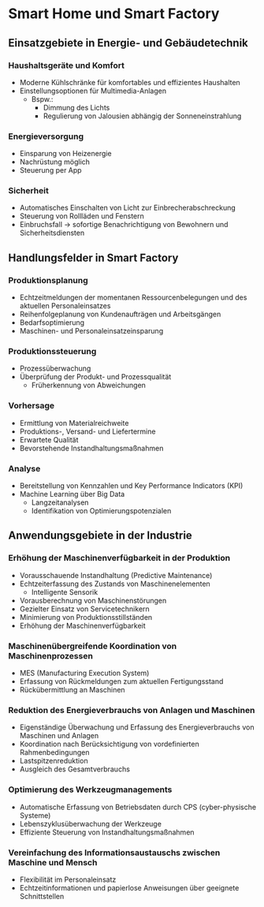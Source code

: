 # Smart Home und Smart Factory

## Einsatzgebiete in Energie- und Gebäudetechnik

### Haushaltsgeräte und Komfort
- Moderne Kühlschränke für komfortables und effizientes Haushalten
- Einstellungsoptionen für Multimedia-Anlagen
  - Bspw.:
    - Dimmung des Lichts
    - Regulierung von Jalousien abhängig der Sonneneinstrahlung
   
### Energieversorgung
- Einsparung von Heizenergie
- Nachrüstung möglich
- Steuerung per App

### Sicherheit
- Automatisches Einschalten von Licht zur Einbrecherabschreckung
- Steuerung von Rollläden und Fenstern
- Einbruchsfall -> sofortige Benachrichtigung von Bewohnern und Sicherheitsdiensten


## Handlungsfelder in Smart Factory

### Produktionsplanung
- Echtzeitmeldungen der momentanen Ressourcenbelegungen und des aktuellen Personaleinsatzes
- Reihenfolgeplanung von Kundenaufträgen und Arbeitsgängen
- Bedarfsoptimierung
- Maschinen- und Personaleinsatzeinsparung

### Produktionssteuerung
- Prozessüberwachung
- Überprüfung der Produkt- und Prozessqualität
  - Früherkennung von Abweichungen

### Vorhersage
- Ermittlung von Materialreichweite
- Produktions-, Versand- und Liefertermine
- Erwartete Qualität
- Bevorstehende Instandhaltungsmaßnahmen

### Analyse
- Bereitstellung von Kennzahlen und Key Performance Indicators (KPI)
- Machine Learning über Big Data
  - Langzeitanalysen
  - Identifikation von Optimierungspotenzialen
 

## Anwendungsgebiete in der Industrie

### Erhöhung der Maschinenverfügbarkeit in der Produktion
- Vorausschauende Instandhaltung (Predictive Maintenance)
- Echtzeiterfassung des Zustands von Maschinenelementen
  - Intelligente Sensorik
- Vorausberechnung von Maschinenstörungen
- Gezielter Einsatz von Servicetechnikern
- Minimierung von Produktionsstillständen
- Erhöhung der Maschinenverfügbarkeit

### Maschinenübergreifende Koordination von Maschinenprozessen
- MES (Manufacturing Execution System)
- Erfassung von Rückmeldungen zum aktuellen Fertigungsstand
- Rückübermittlung an Maschinen

### Reduktion des Energieverbrauchs von Anlagen und Maschinen
- Eigenständige Überwachung und Erfassung des Energieverbrauchs von Maschinen und Anlagen
- Koordination nach Berücksichtigung von vordefinierten Rahmenbedingungen
- Lastspitzenreduktion
- Ausgleich des Gesamtverbrauchs

### Optimierung des Werkzeugmanagements
- Automatische Erfassung von Betriebsdaten durch CPS (cyber-physische Systeme)
- Lebenszyklusüberwachung der Werkzeuge
- Effiziente Steuerung von Instandhaltungsmaßnahmen

### Vereinfachung des Informationsaustauschs zwischen Maschine und Mensch
- Flexibilität im Personaleinsatz
- Echtzeitinformationen und papierlose Anweisungen über geeignete Schnittstellen

### 
